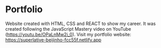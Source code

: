 # Portfolio
Website created with HTML, CSS and REACT to show my career. It was created following the JavaScript Mastery video on YouTube (https://youtu.be/OPaLnMw2i_0).
Visit my portfolio website: https://superlative-beijinho-fcc55f.netlify.app
